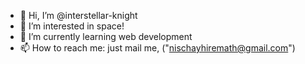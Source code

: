 - 👋 Hi, I’m @interstellar-knight
- 👀 I’m interested in space!
- 🌱 I’m currently learning web development
- 📫 How to reach me: just mail me, ("nischayhiremath@gmail.com")

<!---
interstellar-knight/interstellar-knight is a ✨ special ✨ repository because its `README.md` (this file) appears on your GitHub profile.
You can click the Preview link to take a look at your changes.
--->
